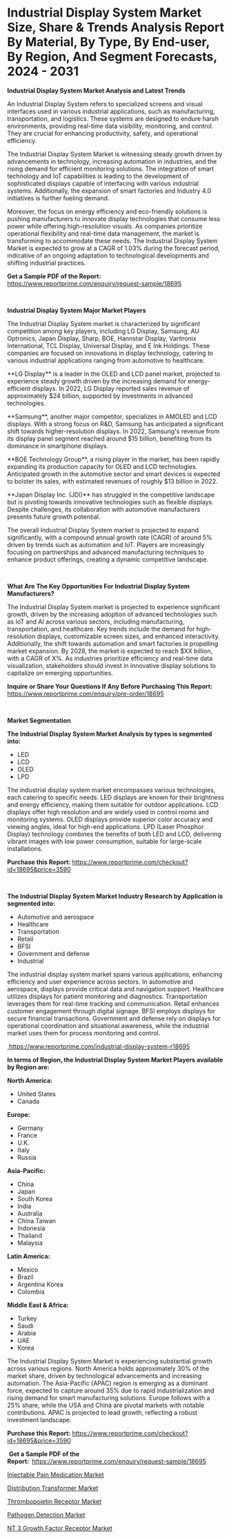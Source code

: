 <p><h1>Industrial Display System Market Size, Share & Trends Analysis Report By Material, By Type, By End-user, By Region, And Segment Forecasts, 2024 - 2031</h1></p><p><strong>Industrial Display System Market Analysis and Latest Trends</strong></p>
<p><p>An Industrial Display System refers to specialized screens and visual interfaces used in various industrial applications, such as manufacturing, transportation, and logistics. These systems are designed to endure harsh environments, providing real-time data visibility, monitoring, and control. They are crucial for enhancing productivity, safety, and operational efficiency.</p><p>The Industrial Display System Market is witnessing steady growth driven by advancements in technology, increasing automation in industries, and the rising demand for efficient monitoring solutions. The integration of smart technology and IoT capabilities is leading to the development of sophisticated displays capable of interfacing with various industrial systems. Additionally, the expansion of smart factories and Industry 4.0 initiatives is further fueling demand.</p><p>Moreover, the focus on energy efficiency and eco-friendly solutions is pushing manufacturers to innovate display technologies that consume less power while offering high-resolution visuals. As companies prioritize operational flexibility and real-time data management, the market is transforming to accommodate these needs. The Industrial Display System Market is expected to grow at a CAGR of 1.03% during the forecast period, indicative of an ongoing adaptation to technological developments and shifting industrial practices.</p></p>
<p><strong>Get a Sample PDF of the Report:&nbsp;</strong> <a href="https://www.reportprime.com/enquiry/request-sample/18695?utm_campaign=84&utm_medium=2&utm_source=Github&utm_content=ia&utm_term=21112024&utm_id=industrial-display-system">https://www.reportprime.com/enquiry/request-sample/18695</a></p>
<p>&nbsp;</p>
<p><strong>Industrial Display System Major Market Players</strong></p>
<p><p>The Industrial Display System market is characterized by significant competition among key players, including LG Display, Samsung, AU Optronics, Japan Display, Sharp, BOE, Hannstar Display, Varitronix International, TCL Display, Universal Display, and E Ink Holdings. These companies are focused on innovations in display technology, catering to various industrial applications ranging from automotive to healthcare.</p><p>**LG Display** is a leader in the OLED and LCD panel market, projected to experience steady growth driven by the increasing demand for energy-efficient displays. In 2022, LG Display reported sales revenue of approximately $24 billion, supported by investments in advanced technologies.</p><p>**Samsung**, another major competitor, specializes in AMOLED and LCD displays. With a strong focus on R&D, Samsung has anticipated a significant shift towards higher-resolution displays. In 2022, Samsung's revenue from its display panel segment reached around $15 billion, benefiting from its dominance in smartphone displays.</p><p>**BOE Technology Group**, a rising player in the market, has been rapidly expanding its production capacity for OLED and LCD technologies. Anticipated growth in the automotive sector and smart devices is expected to bolster its sales, with estimated revenues of roughly $13 billion in 2022.</p><p>**Japan Display Inc. (JDI)** has struggled in the competitive landscape but is pivoting towards innovative technologies such as flexible displays. Despite challenges, its collaboration with automotive manufacturers presents future growth potential.</p><p>The overall Industrial Display System market is projected to expand significantly, with a compound annual growth rate (CAGR) of around 5% driven by trends such as automation and IoT. Players are increasingly focusing on partnerships and advanced manufacturing techniques to enhance product offerings, creating a dynamic competitive landscape.</p></p>
<p>&nbsp;</p>
<p><strong>What Are The Key Opportunities For Industrial Display System Manufacturers?</strong></p>
<p><p>The Industrial Display System market is projected to experience significant growth, driven by the increasing adoption of advanced technologies such as IoT and AI across various sectors, including manufacturing, transportation, and healthcare. Key trends include the demand for high-resolution displays, customizable screen sizes, and enhanced interactivity. Additionally, the shift towards automation and smart factories is propelling market expansion. By 2028, the market is expected to reach $XX billion, with a CAGR of X%. As industries prioritize efficiency and real-time data visualization, stakeholders should invest in innovative display solutions to capitalize on emerging opportunities.</p></p>
<p><strong>Inquire or Share Your Questions If Any Before Purchasing This Report:</strong> <a href="https://www.reportprime.com/enquiry/pre-order/18695?utm_campaign=84&utm_medium=2&utm_source=Github&utm_content=ia&utm_term=21112024&utm_id=industrial-display-system">https://www.reportprime.com/enquiry/pre-order/18695</a></p>
<p>&nbsp;</p>
<p><strong>Market Segmentation</strong></p>
<p><strong>The Industrial Display System Market Analysis by types is segmented into:</strong></p>
<p><ul><li>LED</li><li>LCD</li><li>OLED</li><li>LPD</li></ul></p>
<p><p>The industrial display system market encompasses various technologies, each catering to specific needs. LED displays are known for their brightness and energy efficiency, making them suitable for outdoor applications. LCD displays offer high resolution and are widely used in control rooms and monitoring systems. OLED displays provide superior color accuracy and viewing angles, ideal for high-end applications. LPD (Laser Phosphor Display) technology combines the benefits of both LED and LCD, delivering vibrant images with low power consumption, suitable for large-scale installations.</p></p>
<p><strong>Purchase this Report:&nbsp;</strong><a href="https://www.reportprime.com/checkout?id=18695&price=3590&utm_campaign=84&utm_medium=2&utm_source=Github&utm_content=ia&utm_term=21112024&utm_id=industrial-display-system">https://www.reportprime.com/checkout?id=18695&price=3590</a></p>
<p>&nbsp;</p>
<p><strong>The Industrial Display System Market Industry Research by Application is segmented into:</strong></p>
<p><ul><li>Automotive and aerospace</li><li>Healthcare</li><li>Transportation</li><li>Retail</li><li>BFSI</li><li>Government and defense</li><li>Industrial</li></ul></p>
<p><p>The industrial display system market spans various applications, enhancing efficiency and user experience across sectors. In automotive and aerospace, displays provide critical data and navigation support. Healthcare utilizes displays for patient monitoring and diagnostics. Transportation leverages them for real-time tracking and communication. Retail enhances customer engagement through digital signage. BFSI employs displays for secure financial transactions. Government and defense rely on displays for operational coordination and situational awareness, while the industrial market uses them for process monitoring and control.</p></p>
<p><a href="https://www.reportprime.com/industrial-display-system-r18695?utm_campaign=84&utm_medium=2&utm_source=Github&utm_content=ia&utm_term=21112024&utm_id=industrial-display-system">&nbsp;https://www.reportprime.com/industrial-display-system-r18695</a></p>
<p><strong>In terms of Region, the Industrial Display System Market Players available by Region are:</strong></p>
<p>
    <p> <strong> North America: </strong>
        <ul>
            <li>United States</li>
            <li>Canada</li>
        </ul>
        </p> 
    <p> <strong> Europe: </strong>
        <ul>
            <li>Germany</li>
            <li>France</li>
            <li>U.K.</li>
            <li>Italy</li>
            <li>Russia</li>
        </ul>
        </p> 
    <p> <strong> Asia-Pacific: </strong>
        <ul>
            <li>China</li>
            <li>Japan</li>
            <li>South Korea</li>
            <li>India</li>
            <li>Australia</li>
            <li>China Taiwan</li>
            <li>Indonesia</li>
            <li>Thailand</li>
            <li>Malaysia</li>
        </ul>
        </p> 
    <p> <strong> Latin America: </strong>
        <ul>
            <li>Mexico</li>
            <li>Brazil</li>
            <li>Argentina Korea</li>
            <li>Colombia</li>
        </ul>
        </p> 
    <p> <strong> Middle East & Africa: </strong>
        <ul>
            <li>Turkey</li>
            <li>Saudi</li>
            <li>Arabia</li>
            <li>UAE</li>
            <li>Korea</li>
        </ul>
    </p>
    </p>
<p><p>The Industrial Display System Market is experiencing substantial growth across various regions. North America holds approximately 30% of the market share, driven by technological advancements and increasing automation. The Asia-Pacific (APAC) region is emerging as a dominant force, expected to capture around 35% due to rapid industrialization and rising demand for smart manufacturing solutions. Europe follows with a 25% share, while the USA and China are pivotal markets with notable contributions. APAC is projected to lead growth, reflecting a robust investment landscape.</p></p>
<p><strong>Purchase this Report: </strong><a href="https://www.reportprime.com/checkout?id=18695&price=3590&utm_campaign=84&utm_medium=2&utm_source=Github&utm_content=ia&utm_term=21112024&utm_id=industrial-display-system">https://www.reportprime.com/checkout?id=18695&price=3590</a></p>
<p>&nbsp;<strong>Get a Sample PDF of the Report:&nbsp;&nbsp;</strong><a href="https://www.reportprime.com/enquiry/request-sample/18695?utm_campaign=84&utm_medium=2&utm_source=Github&utm_content=ia&utm_term=21112024&utm_id=industrial-display-system">https://www.reportprime.com/enquiry/request-sample/18695</a></p>
<p><strong></strong></p>
<p><p><a href="https://www.linkedin.com/pulse/injectable-pain-medication-market-analysis-present-size-0znrf?utm_campaign=84&utm_medium=2&utm_source=Github&utm_content=ia&utm_term=21112024&utm_id=industrial-display-system">Injectable Pain Medication Market</a></p><p><a href="https://github.com/SanjidaKhan901/Market-Research-Report-List-1/blob/main/distribution-transformer-market.md?utm_campaign=84&utm_medium=2&utm_source=Github&utm_content=ia&utm_term=21112024&utm_id=industrial-display-system">Distribution Transformer Market</a></p><p><a href="https://issuu.com/reportprime-2/docs/thrombopoietin-receptor-market-size_d4dedbd2b5bbba?utm_campaign=84&utm_medium=2&utm_source=Github&utm_content=ia&utm_term=21112024&utm_id=industrial-display-system">Thrombopoietin Receptor Market</a></p><p><a href="https://www.linkedin.com/pulse/projected-pathogen-detection-market-growth-57-cagr-from-x1uqe?utm_campaign=84&utm_medium=2&utm_source=Github&utm_content=ia&utm_term=21112024&utm_id=industrial-display-system">Pathogen Detection Market</a></p><p><a href="https://issuu.com/reportprime-2/docs/nt-3-growth-factor-receptor-market-_534811c692718c?utm_campaign=84&utm_medium=2&utm_source=Github&utm_content=ia&utm_term=21112024&utm_id=industrial-display-system">NT 3 Growth Factor Receptor Market</a></p></p>